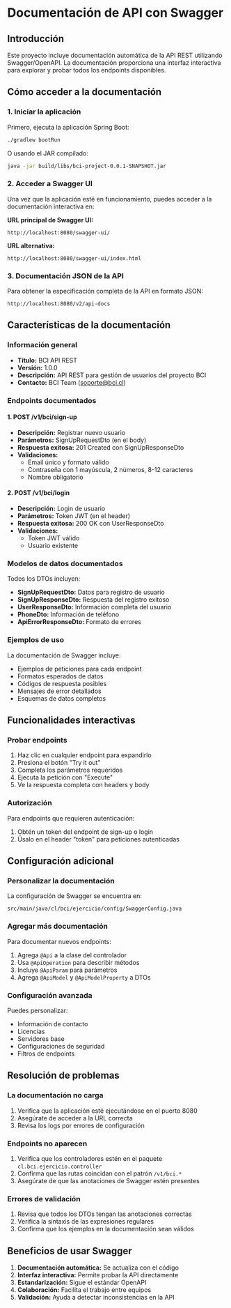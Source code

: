 # Documentación de API con Swagger

## Introducción

Este proyecto incluye documentación automática de la API REST utilizando Swagger/OpenAPI. La documentación proporciona una interfaz interactiva para explorar y probar todos los endpoints disponibles.

## Cómo acceder a la documentación

### 1. Iniciar la aplicación

Primero, ejecuta la aplicación Spring Boot:

```bash
./gradlew bootRun
```

O usando el JAR compilado:

```bash
java -jar build/libs/bci-project-0.0.1-SNAPSHOT.jar
```

### 2. Acceder a Swagger UI

Una vez que la aplicación esté en funcionamiento, puedes acceder a la documentación interactiva en:

**URL principal de Swagger UI:**
```
http://localhost:8080/swagger-ui/
```

**URL alternativa:**
```
http://localhost:8080/swagger-ui/index.html
```

### 3. Documentación JSON de la API

Para obtener la especificación completa de la API en formato JSON:

```
http://localhost:8080/v2/api-docs
```

## Características de la documentación

### Información general
- **Título:** BCI API REST
- **Versión:** 1.0.0
- **Descripción:** API REST para gestión de usuarios del proyecto BCI
- **Contacto:** BCI Team (soporte@bci.cl)

### Endpoints documentados

#### 1. POST /v1/bci/sign-up
- **Descripción:** Registrar nuevo usuario
- **Parámetros:** SignUpRequestDto (en el body)
- **Respuesta exitosa:** 201 Created con SignUpResponseDto
- **Validaciones:**
  - Email único y formato válido
  - Contraseña con 1 mayúscula, 2 números, 8-12 caracteres
  - Nombre obligatorio

#### 2. POST /v1/bci/login
- **Descripción:** Login de usuario
- **Parámetros:** Token JWT (en el header)
- **Respuesta exitosa:** 200 OK con UserResponseDto
- **Validaciones:**
  - Token JWT válido
  - Usuario existente

### Modelos de datos documentados

Todos los DTOs incluyen:
- **SignUpRequestDto:** Datos para registro de usuario
- **SignUpResponseDto:** Respuesta del registro exitoso
- **UserResponseDto:** Información completa del usuario
- **PhoneDto:** Información de teléfono
- **ApiErrorResponseDto:** Formato de errores

### Ejemplos de uso

La documentación de Swagger incluye:
- Ejemplos de peticiones para cada endpoint
- Formatos esperados de datos
- Códigos de respuesta posibles
- Mensajes de error detallados
- Esquemas de datos completos

## Funcionalidades interactivas

### Probar endpoints
1. Haz clic en cualquier endpoint para expandirlo
2. Presiona el botón "Try it out"
3. Completa los parámetros requeridos
4. Ejecuta la petición con "Execute"
5. Ve la respuesta completa con headers y body

### Autorización
Para endpoints que requieren autenticación:
1. Obtén un token del endpoint de sign-up o login
2. Úsalo en el header "token" para peticiones autenticadas

## Configuración adicional

### Personalizar la documentación

La configuración de Swagger se encuentra en:
```
src/main/java/cl/bci/ejercicio/config/SwaggerConfig.java
```

### Agregar más documentación

Para documentar nuevos endpoints:
1. Agrega `@Api` a la clase del controlador
2. Usa `@ApiOperation` para describir métodos
3. Incluye `@ApiParam` para parámetros
4. Agrega `@ApiModel` y `@ApiModelProperty` a DTOs

### Configuración avanzada

Puedes personalizar:
- Información de contacto
- Licencias
- Servidores base
- Configuraciones de seguridad
- Filtros de endpoints

## Resolución de problemas

### La documentación no carga
1. Verifica que la aplicación esté ejecutándose en el puerto 8080
2. Asegúrate de acceder a la URL correcta
3. Revisa los logs por errores de configuración

### Endpoints no aparecen
1. Verifica que los controladores estén en el paquete `cl.bci.ejercicio.controller`
2. Confirma que las rutas coincidan con el patrón `/v1/bci.*`
3. Asegúrate de que las anotaciones de Swagger estén presentes

### Errores de validación
1. Revisa que todos los DTOs tengan las anotaciones correctas
2. Verifica la sintaxis de las expresiones regulares
3. Confirma que los ejemplos en la documentación sean válidos

## Beneficios de usar Swagger

1. **Documentación automática:** Se actualiza con el código
2. **Interfaz interactiva:** Permite probar la API directamente
3. **Estandarización:** Sigue el estándar OpenAPI
4. **Colaboración:** Facilita el trabajo entre equipos
5. **Validación:** Ayuda a detectar inconsistencias en la API 